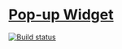 # [Pop-up Widget](https://workingprofile044.github.io/popup/)

[![Build status](https://ci.appveyor.com/api/projects/status/389nq9wmgmrqoox4?svg=true)](https://ci.appveyor.com/project/workingprofile044/popup)


